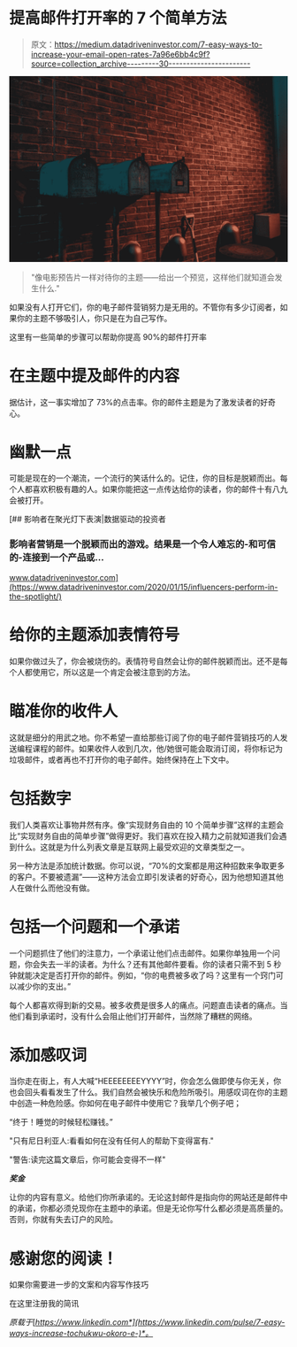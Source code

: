 # 提高邮件打开率的 7 个简单方法

> 原文：<https://medium.datadriveninvestor.com/7-easy-ways-to-increase-your-email-open-rates-7a96e6bb4c9f?source=collection_archive---------30----------------------->

![](img/ab11557e5ecaca11006d1512b17c3701.png)

> "像电影预告片一样对待你的主题——给出一个预览，这样他们就知道会发生什么."

如果没有人打开它们，你的电子邮件营销努力是无用的。不管你有多少订阅者，如果你的主题不够吸引人，你只是在为自己写作。

这里有一些简单的步骤可以帮助你提高 90%的邮件打开率

# 在主题中提及邮件的内容

据估计，这一事实增加了 73%的点击率。你的邮件主题是为了激发读者的好奇心。

# 幽默一点

可能是现在的一个潮流，一个流行的笑话什么的。记住，你的目标是脱颖而出。每个人都喜欢积极有趣的人。如果你能把这一点传达给你的读者，你的邮件十有八九会被打开。

[](https://www.datadriveninvestor.com/2020/01/15/influencers-perform-in-the-spotlight/) [## 影响者在聚光灯下表演|数据驱动的投资者

### 影响者营销是一个脱颖而出的游戏。结果是一个令人难忘的-和可信的-连接到一个产品或…

www.datadriveninvestor.com](https://www.datadriveninvestor.com/2020/01/15/influencers-perform-in-the-spotlight/) 

# 给你的主题添加表情符号

如果你做过头了，你会被烧伤的。表情符号自然会让你的邮件脱颖而出。还不是每个人都使用它，所以这是一个肯定会被注意到的方法。

# 瞄准你的收件人

这就是细分的用武之地。你不希望一直给那些订阅了你的电子邮件营销技巧的人发送编程课程的邮件。如果收件人收到几次，他/她很可能会取消订阅，将你标记为垃圾邮件，或者再也不打开你的电子邮件。始终保持在上下文中。

# 包括数字

我们人类喜欢让事物井然有序。像“实现财务自由的 10 个简单步骤”这样的主题会比“实现财务自由的简单步骤”做得更好。我们喜欢在投入精力之前就知道我们会遇到什么。这就是为什么列表文章是互联网上最受欢迎的文章类型之一。

另一种方法是添加统计数据。你可以说，“70%的文案都是用这种招数来争取更多的客户。不要被遗漏”——这种方法会立即引发读者的好奇心，因为他想知道其他人在做什么而他没有做。

# 包括一个问题和一个承诺

一个问题抓住了他们的注意力，一个承诺让他们点击邮件。如果你单独用一个问题，你会失去一半的读者。为什么？还有其他邮件要看。你的读者只需不到 5 秒钟就能决定是否打开你的邮件。例如，“你的电费被多收了吗？这里有一个窍门可以减少你的支出。”

每个人都喜欢得到新的交易。被多收费是很多人的痛点。问题直击读者的痛点。当他们看到承诺时，没有什么会阻止他们打开邮件，当然除了糟糕的网络。

# 添加感叹词

当你走在街上，有人大喊“HEEEEEEEEYYYY”时，你会怎么做即使与你无关，你也会回头看看发生了什么。我们自然会被快乐和危险所吸引。用感叹词在你的主题中创造一种危险感。你如何在电子邮件中使用它？我举几个例子吧；

“终于！睡觉的时候轻松赚钱。”

"只有尼日利亚人:看看如何在没有任何人的帮助下变得富有."

"警告:读完这篇文章后，你可能会变得不一样"

***奖金***

让你的内容有意义。给他们你所承诺的。无论这封邮件是指向你的网站还是邮件中的承诺，你都必须兑现你在主题中的承诺。但是无论你写什么都必须是高质量的。否则，你就有失去订户的风险。

# 感谢您的阅读！

如果你需要进一步的文案和内容写作技巧

在这里注册我的简讯

*原载于*[*https://www.linkedin.com*](https://www.linkedin.com/pulse/7-easy-ways-increase-tochukwu-okoro-e-)*。*